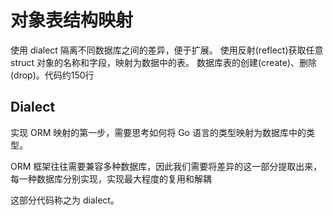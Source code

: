 # 对象表结构映射

使用 dialect 隔离不同数据库之间的差异，便于扩展。
使用反射(reflect)获取任意 struct 对象的名称和字段，映射为数据中的表。
数据库表的创建(create)、删除(drop)。代码约150行

## Dialect

实现 ORM 映射的第一步，需要思考如何将 Go 语言的类型映射为数据库中的类型。

ORM 框架往往需要兼容多种数据库，因此我们需要将差异的这一部分提取出来，每一种数据库分别实现，实现最大程度的复用和解耦

这部分代码称之为 dialect。
